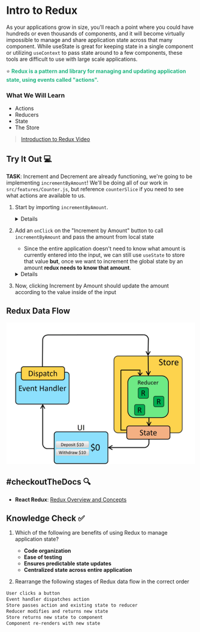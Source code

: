# Intro to Redux

As your applications grow in size, you'll reach a point where you could have hundreds or even thousands of components, and it will become virtually impossible to manage and share application state across that many component. While useState is great for keeping state in a single component or utilizing `useContext` to pass state around to a few components, these tools are difficult to use with large scale applications. 

⭐ <span style = "color: #21B581">**Redux is a pattern and library for managing and updating application state, using events called "actions".**</span>

### What We Will Learn
- Actions
- Reducers
- State
- The Store

>[Introduction to Redux Video](https://www.loom.com/share/62c76218adf54d90a4f70616ad9f3a53)

## Try It Out 💻

**TASK**: Increment and Decrement are already functioning, we're going to be implementing `incrementByAmount`! We'll be doing all of our work in `src/features/Counter.js`, but reference `counterSlice` if you need to see what actions are available to us.

1. Start by importing `incrementByAmount`.
    <details>

    ```jsx
    import { decrement, increment, incrementByAmount } from './counterSlice';
    ```

    </details>
2. Add an `onClick` on the "Increment by Amount" button to call `incrementByAmount` and pass the amount from local state
    - Since the entire application doesn't need to know what amount is currently entered into the input, we can still use `useState` to store that value **but**, once we want to increment the global state by an amount **redux needs to know that amount**.
    <details>

    ```jsx
    <button
    ...other stuff
    onClick={() => dispatch(incrementByAmount(amount))} /* ADD THIS LINE */
    >
    Increment by Amount
    </button>
    ```

    </details>

3. Now, clicking Increment by Amount should update the amount according to the value inside of the input

## Redux Data Flow

![Redux Data Flow](./assets/1.ReduxDataFlow.gif)

## #checkoutTheDocs 🔍
- **React Redux**: [Redux Overview and Concepts](https://redux.js.org/tutorials/essentials/part-1-overview-concepts)

## Knowledge Check ✅

1. Which of the following are benefits of using Redux to manage application state?
    - **Code organization**
    - **Ease of testing**
    - **Ensures predictable state updates**
    - **Centralized state across entire application**

2. Rearrange the following stages of Redux data flow in the correct order

```plaintext
User clicks a button
Event handler dispatches action
Store passes action and existing state to reducer
Reducer modifies and returns new state
Store returns new state to component
Component re-renders with new state
```